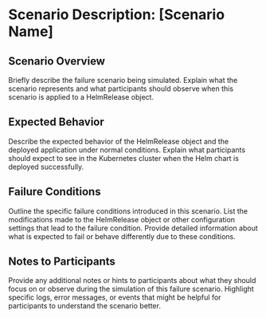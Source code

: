# Scenario Description: [Scenario Name]

## Scenario Overview

Briefly describe the failure scenario being simulated. Explain what the scenario represents and what participants should observe when this scenario is applied to a HelmRelease object.

## Expected Behavior

Describe the expected behavior of the HelmRelease object and the deployed application under normal conditions. Explain what participants should expect to see in the Kubernetes cluster when the Helm chart is deployed successfully.

## Failure Conditions

Outline the specific failure conditions introduced in this scenario. List the modifications made to the HelmRelease object or other configuration settings that lead to the failure condition. Provide detailed information about what is expected to fail or behave differently due to these conditions.

## Notes to Participants

Provide any additional notes or hints to participants about what they should focus on or observe during the simulation of this failure scenario. Highlight specific logs, error messages, or events that might be helpful for participants to understand the scenario better.
